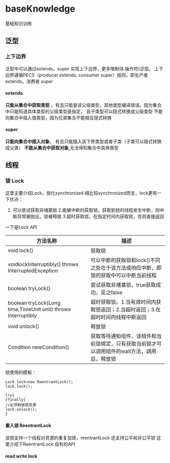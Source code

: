 # baseKnowledge
基础知识训练

## 泛型

### 上下边界

泛型中可以通过extends，super 实现上下边界，更多限制(& 操作符)泛型。
上下边界遵循PECS（producer extends, consumer super）规则，即生产者 extends，消费者 super

#### extends 

**只能从集合中获取类型** ，有且只能是该父级类型，其他类型编译错误。因为集合中只能知道具体类型的父级类型是指定，
且子类型可以隐式转换成父级类型
不能向集合中插入值类型，因为兄弟集合不能相互隐式转换

#### super

**只能向集合中插入对象**， 有且只能插入该下界类型或者子类（子类可以隐式转换成父类）
**不能从集合中获取对象**,无法得知集合中具体类型


## 线程

### 锁 Lock
这里主要介绍Lock，弱化synchronized.相比较synchronized而言，lock更有一下优点：
 1. 可以尝试获取非堵塞锁
 2.能被中断的获取锁，获取到锁的线程发生中断，则中断异常被抛出，锁被释放
 3.超时获取锁，在指定时间内获取锁，否则直接返回

一下是Lock API

|方法名称|描述|
|--------|-----|
|void lock()| 获取锁|
|voidlockInterruptibly() throws InterruptedException| 可以中断的获取锁和lock()不同之处在于该方法或响应中断，即锁的获取中可以中断当前线程|
|boolean tryLock()|尝试获取非堵塞锁，true获取成功，反之false|
|boolean tryLock(Long time,TimeUnit unit) throws Interruptibly|超时获取锁。1.当有效时间内获取锁返回；2.当超时返回；3.在超时时间内线程中断返回|
|void unlock()|释放锁|
|Condition newCondition()|获取等待通知组件，该组件和当前锁绑定，只有获取当前锁才可以调用组件的wait方法，调用后，释放锁|

锁使用的模板：

```
Lock lock=new ReentrantLock();
lock.lock();

try{
}finally{
//必须释放锁资源
lock.unlock();
}
```

#### 重入锁 ReentrantLock
该锁支持一个线程对资源的重复加锁，reentrantLock 还支持公平和非公平锁
这里介绍下ReentrantLock 自有的API




#### read write lock

